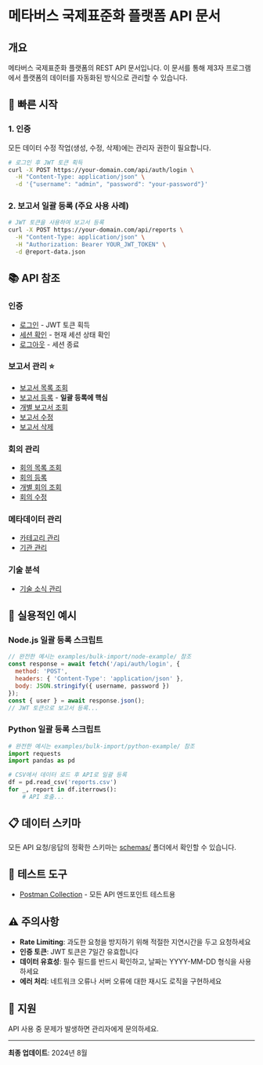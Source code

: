 # 메타버스 국제표준화 플랫폼 API 문서

## 개요

메타버스 국제표준화 플랫폼의 REST API 문서입니다. 이 문서를 통해 제3자 프로그램에서 플랫폼의 데이터를 자동화된 방식으로 관리할 수 있습니다.

## 🚀 빠른 시작

### 1. 인증
모든 데이터 수정 작업(생성, 수정, 삭제)에는 관리자 권한이 필요합니다.

```bash
# 로그인 후 JWT 토큰 획득
curl -X POST https://your-domain.com/api/auth/login \
  -H "Content-Type: application/json" \
  -d '{"username": "admin", "password": "your-password"}'
```

### 2. 보고서 일괄 등록 (주요 사용 사례)
```bash
# JWT 토큰을 사용하여 보고서 등록
curl -X POST https://your-domain.com/api/reports \
  -H "Content-Type: application/json" \
  -H "Authorization: Bearer YOUR_JWT_TOKEN" \
  -d @report-data.json
```

## 📚 API 참조

### 인증
- [로그인](./api-reference/auth/login.md) - JWT 토큰 획득
- [세션 확인](./api-reference/auth/session.md) - 현재 세션 상태 확인
- [로그아웃](./api-reference/auth/logout.md) - 세션 종료

### 보고서 관리 ⭐️
- [보고서 목록 조회](./api-reference/reports/list.md)
- [보고서 등록](./api-reference/reports/create.md) - **일괄 등록에 핵심**
- [개별 보고서 조회](./api-reference/reports/get.md)
- [보고서 수정](./api-reference/reports/update.md)
- [보고서 삭제](./api-reference/reports/delete.md)

### 회의 관리
- [회의 목록 조회](./api-reference/conferences/list.md)
- [회의 등록](./api-reference/conferences/create.md)
- [개별 회의 조회](./api-reference/conferences/get.md)
- [회의 수정](./api-reference/conferences/update.md)

### 메타데이터 관리
- [카테고리 관리](./api-reference/categories/)
- [기관 관리](./api-reference/organizations/)

### 기술 분석
- [기술 소식 관리](./api-reference/tech-analysis/)

## 🔧 실용적인 예시

### Node.js 일괄 등록 스크립트
```javascript
// 완전한 예시는 examples/bulk-import/node-example/ 참조
const response = await fetch('/api/auth/login', {
  method: 'POST',
  headers: { 'Content-Type': 'application/json' },
  body: JSON.stringify({ username, password })
});
const { user } = await response.json();
// JWT 토큰으로 보고서 등록...
```

### Python 일괄 등록 스크립트
```python
# 완전한 예시는 examples/bulk-import/python-example/ 참조
import requests
import pandas as pd

# CSV에서 데이터 로드 후 API로 일괄 등록
df = pd.read_csv('reports.csv')
for _, report in df.iterrows():
    # API 호출...
```

## 📋 데이터 스키마

모든 API 요청/응답의 정확한 스키마는 [schemas/](./schemas/) 폴더에서 확인할 수 있습니다.

## 🧪 테스트 도구

- [Postman Collection](./examples/postman/api-collection.json) - 모든 API 엔드포인트 테스트용

## ⚠️ 주의사항

- **Rate Limiting**: 과도한 요청을 방지하기 위해 적절한 지연시간을 두고 요청하세요
- **인증 토큰**: JWT 토큰은 7일간 유효합니다
- **데이터 유효성**: 필수 필드를 반드시 확인하고, 날짜는 YYYY-MM-DD 형식을 사용하세요
- **에러 처리**: 네트워크 오류나 서버 오류에 대한 재시도 로직을 구현하세요

## 🤝 지원

API 사용 중 문제가 발생하면 관리자에게 문의하세요.

---

**최종 업데이트**: 2024년 8월